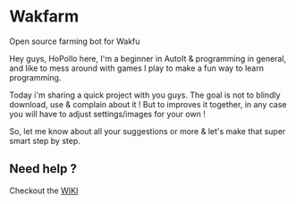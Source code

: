 # Wakfarm
Open source farming bot for Wakfu

Hey guys, 
HoPollo here, I'm a beginner in AutoIt & programming in general,
and like to mess around with games I play to make a fun way to learn programming.

Today i'm sharing a quick project with you guys. 
The goal is not to blindly download, use & complain about it ! 
But to improves it together, in any case you will have to adjust settings/images for your own !

So, let me know about all your suggestions or more & let's make that super smart step by step.

## Need help ?

Checkout the [WIKI](https://github.com/hopollo/Wakfarm/wiki)  
